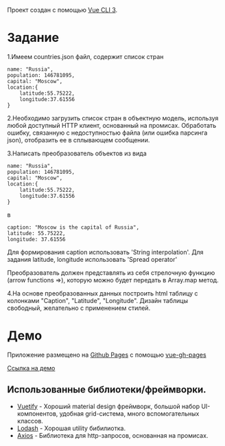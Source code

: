 Проект создан с помощью [Vue CLI 3](https://cli.vuejs.org).
# Задание
1.Имеем countries.json файл, содержит список стран


    name: "Russia",
    population: 146781095,
    capital: "Moscow",
    location:{
        latitude:55.75222,
        longitude:37.61556
    }
2.Необходимо загрузить список стран в объектную модель, используя любой доступный HTTP клиент, основанный на промисах.
    Обработать ошибку, связанную с недоступностью файла (или ошибка парсинга json), отобразить ее в сплывающем сообщении.

3.Написать преобразователь объектов из вида


    name: "Russia",
    population: 146781095,
    capital: "Moscow",
    location:{
        latitude:55.75222,
        longitude:37.61556
    }
в 

    caption: "Moscow is the capital of Russia", 
    latitude: 55.75222, 
    longitude: 37.61556

Для формирования caption использовать 'String interpolation'.
Для задания latitude, longitude использовать 'Spread operator'

Преобразователь должен представлять из себя стрелочную функцию (arrow functions =>), 
которую можно будет передать в Array.map метод.

4.На основе преобразованных данных построить html таблицу c колонками "Caption", "Latitude", "Longitude". Дизайн таблицы свободный, желательно с применением стилей.
# Демо
Приложение размещено на [Github Pages](https://pages.github.com/) с помощью [vue-gh-pages](https://github.com/KieferSivitz/vue-gh-pages)

[Ссылка на демо](https://pi0neer.github.io/solvo-test/)

## Использованные библиотеки/фреймворки.

 - [Vuetify](https://vuetifyjs.com) - Хороший material design фреймворк, большой набор UI-компонентов, удобная grid-система, много вспомогательных классов.
 - [Lodash](https://lodash.com/) - Хорошая utility бибилиотка.
 - [Axios](https://github.com/axios/axios) - Библиотека для http-запросов, основанная на промисах. 